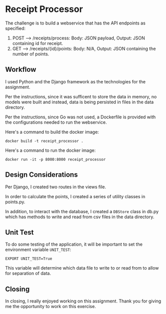 # Receipt Processor

The challenge is to build a webservice that has the API endpoints as specified:

1. POST --> /receipts/process: Body: JSON payload, Output: JSON containing id for receipt.
2. GET --> /receipts/{id}/points: Body: N/A, Output: JSON containing the number of points.

## Workflow

I used Python and the Django framework as the technologies for the assignment. 

Per the instructions, since it was sufficent to store the data in memory, 
no models were built and instead, data is being persisted in files in the 
data directory. 

Per the instructions, since Go was not used, a Dockerfile is provided 
with the configurations needed to run the webservice.

Here's a command to build the docker image:

```docker build -t receipt_processor .```

Here's a command to run the docker image:

```docker run -it -p 8000:8000 receipt_processor```

## Design Considerations

Per Django, I created two routes in the views file. 

In order to calculate the points, I created a series of utility classes in points.py.

In addition, to interact with the database, I created a `DBStore` class in db.py which has 
methods to write and read from csv files in the data directory. 

## Unit Test

To do some testing of the application, it will be important to set the 
environment variable `UNIT_TEST`:

```EXPORT UNIT_TEST=True```

This variable will determine which 
data file to write to or read from to allow for separation of data. 

## Closing 

In closing, I really enjoyed working on this assignment. Thank you for giving me the opportunity to work
on this exercise. 
